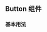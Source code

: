 <script setup>
    import demo1 from './demo1.vue'
    import demo2 from './demo2.vue'
    import preview from '@/components/preview.vue'
</script>
## Button 组件

### 基本用法
<demo1/>
<preview comName="/vue2/button" demoName="demo1"/>

<demo2/>